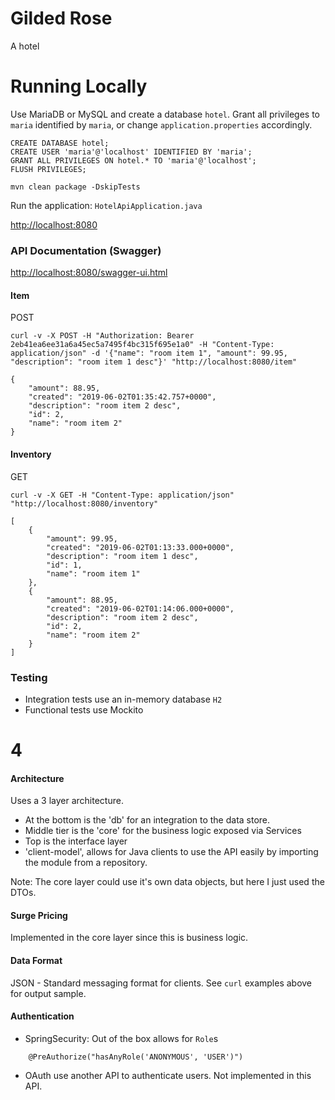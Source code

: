 # Gilded Rose 

A hotel

# Running Locally

Use MariaDB or MySQL and create a database `hotel`. Grant all privileges to `maria` identified by `maria`, or change `application.properties` accordingly.

```
CREATE DATABASE hotel;
CREATE USER 'maria'@'localhost' IDENTIFIED BY 'maria';
GRANT ALL PRIVILEGES ON hotel.* TO 'maria'@'localhost';
FLUSH PRIVILEGES;

```


`mvn clean package -DskipTests`

Run the application: `HotelApiApplication.java`

[http://localhost:8080]()

### API Documentation (Swagger)

[http://localhost:8080/swagger-ui.html]()


#### Item


POST

```
curl -v -X POST -H "Authorization: Bearer 2eb41ea6ee31a6a45ec5a7495f4bc315f695e1a0" -H "Content-Type: application/json" -d '{"name": "room item 1", "amount": 99.95, "description": "room item 1 desc"}' "http://localhost:8080/item"
```

```
{
    "amount": 88.95,
    "created": "2019-06-02T01:35:42.757+0000",
    "description": "room item 2 desc",
    "id": 2,
    "name": "room item 2"
}

```

#### Inventory
GET

```
curl -v -X GET -H "Content-Type: application/json" "http://localhost:8080/inventory"

```


```
[
    {
        "amount": 99.95,
        "created": "2019-06-02T01:13:33.000+0000",
        "description": "room item 1 desc",
        "id": 1,
        "name": "room item 1"
    },
    {
        "amount": 88.95,
        "created": "2019-06-02T01:14:06.000+0000",
        "description": "room item 2 desc",
        "id": 2,
        "name": "room item 2"
    }
]

```

### Testing
- Integration tests use an in-memory database `H2`
- Functional tests use Mockito

# 4

#### Architecture
Uses a 3 layer architecture. 
- At the bottom is the 'db' for an integration to the data store.
- Middle tier is the 'core' for the business logic exposed via Services
- Top is the interface layer
- 'client-model', allows for Java clients to use the API easily by importing the module from a repository.

Note: The core layer could use it's own data objects, but here I just used
the DTOs.

#### Surge Pricing
Implemented in the core layer since this is business logic. 

#### Data Format
JSON - Standard messaging format for clients. See `curl` examples above for output sample.

#### Authentication
- SpringSecurity: Out of the box allows for `Role`s 
```
    @PreAuthorize("hasAnyRole('ANONYMOUS', 'USER')")

```

- OAuth use another API to authenticate users. Not implemented in this API.

